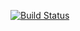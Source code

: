 [![Build Status](https://travis-ci.org/Gallo-Claudio/Organizacion-de-Eventos-NERON.svg?branch=master)](https://travis-ci.org/Gallo-Claudio/Organizacion-de-Eventos-NERON)
